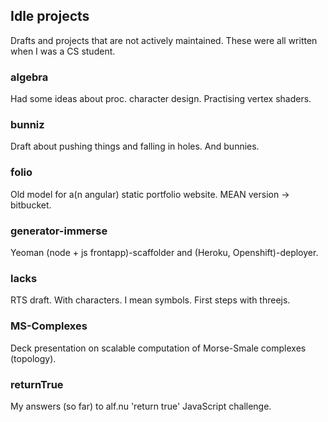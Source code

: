 ## Idle projects
Drafts and projects that are not actively maintained.
These were all written when I was a CS student.

### algebra
Had some ideas about proc. character design. Practising vertex shaders.

### bunniz
Draft about pushing things and falling in holes. And bunnies.

### folio
Old model for a(n angular) static portfolio website. MEAN version -> bitbucket.

### generator-immerse
Yeoman (node + js frontapp)-scaffolder and (Heroku, Openshift)-deployer.

### lacks
RTS draft. With characters. I mean symbols. First steps with threejs. 

### MS-Complexes
Deck presentation on scalable computation of Morse-Smale complexes (topology).

### returnTrue
My answers (so far) to alf.nu 'return true' JavaScript challenge.

